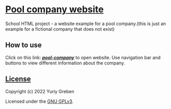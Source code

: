 # [Pool company website](./poolsite.html)
School HTML project - a website example for a pool company.(this is just an example for a fictional company that does not exist)

## How to use
Click on this link: [***pool-company***](./poolsite.html) to open website. Use navigation bar and buttons to view different information about the company.

## [License](./LICENSE)
Copyright (c) 2022 Yuriy Greben

Licensed under the [GNU GPLv3](./LICENSE).